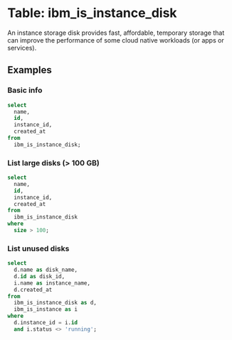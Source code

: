 # Table: ibm_is_instance_disk

An instance storage disk provides fast, affordable, temporary storage that can improve the performance of some cloud native workloads (or apps or services).

## Examples

### Basic info

```sql
select
  name,
  id,
  instance_id,
  created_at
from
  ibm_is_instance_disk;
```

### List large disks (> 100 GB)

```sql
select
  name,
  id,
  instance_id,
  created_at
from
  ibm_is_instance_disk
where
  size > 100;
```

### List unused disks

```sql
select
  d.name as disk_name,
  d.id as disk_id,
  i.name as instance_name,
  d.created_at
from
  ibm_is_instance_disk as d,
  ibm_is_instance as i
where
  d.instance_id = i.id
  and i.status <> 'running';
```
